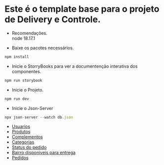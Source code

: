 # Este é o template base para o projeto de Delivery e Controle.

* Recomendações. <br>
node 18.17.1

* Baixe os pacotes necessários. <br>
```js
npm install
```

* Inicie o StorryBooks para ver a documentenção interativa dos componentes. <br>
```js
npm run storybook
```

* Inicie o Projeto. <br>
```js
npm run dev
```

* Inicie o Json-Server <br>
```js
npx json-server --watch db.json
```

* [Usuarios](http://localhost:3000/usuarios)<br>
* [Produtos](http://localhost:3000/produtos)<br>
* [Complementos](http://localhost:3000/complementos)<br>
* [Categorias](http://localhost:3000/categorias)<br>
* [Status do pedido](http://localhost:3000/statusDoPedido)<br>
* [Bairro disponiveis para entrega](http://localhost:3000/<br>bairroParaEntrega)<br>
* [Pedidos](http://localhost:3000/pedidos)